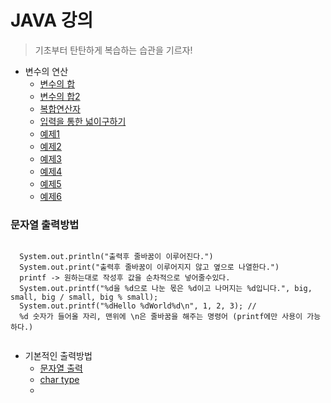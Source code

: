 # JAVA 강의
>기초부터 탄탄하게
>복습하는 습관을 기르자!

* 변수의 연산
  - [변수의 합](0518/Add.java)
  - [변수의 합2](0518/Add2.java)
  - [복합연산자](0519/InDec.java)
  - [입력을 통한 넓이구하기](0518/CircleArea.java)
  - [예제1](0518/Ex.java)
  - [예제2](0518/Ex1.java)
  - [예제3](0518/Ex2.java)
  - [예제4](0518/Ex3.java)
  - [예제5](0518/Ex5.java)
  - [예제6](0518/Ex6.java)


### 문자열 출력방법

  <pre><code>
  System.out.println("출력후 줄바꿈이 이루어진다.") 
  System.out.print("출력후 줄바꿈이 이루어지지 않고 옆으로 나열한다.")
  printf -> 원하는대로 작성후 값을 순차적으로 넣어줄수있다.
  System.out.printf("%d을 %d으로 나눈 몫은 %d이고 나머지는 %d입니다.", big, small, big / small, big % small);
  System.out.printf("%dHello %dWorld%d\n", 1, 2, 3); // 
  %d 숫자가 들어올 자리, 맨위에 \n은 줄바꿈을 해주는 명령어 (printf에만 사용이 가능하다.)
  </code></pre>

* 기본적인 출력방법
  - [문자열 출력](0518/Hello.java)
  - [char type](0519/CharType.java)
  - 



